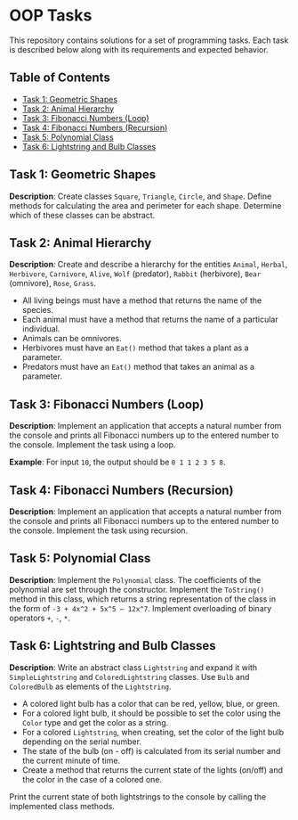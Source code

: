# OOP Tasks

This repository contains solutions for a set of programming tasks. Each task is described below along with its requirements and expected behavior.

## Table of Contents
- [Task 1: Geometric Shapes](#task-1-geometric-shapes)
- [Task 2: Animal Hierarchy](#task-2-animal-hierarchy)
- [Task 3: Fibonacci Numbers (Loop)](#task-3-fibonacci-numbers-loop)
- [Task 4: Fibonacci Numbers (Recursion)](#task-4-fibonacci-numbers-recursion)
- [Task 5: Polynomial Class](#task-5-polynomial-class)
- [Task 6: Lightstring and Bulb Classes](#task-6-lightstring-and-bulb-classes)

## Task 1: Geometric Shapes

**Description**: Create classes `Square`, `Triangle`, `Circle`, and `Shape`. Define methods for calculating the area and perimeter for each shape. Determine which of these classes can be abstract.

## Task 2: Animal Hierarchy

**Description**: Create and describe a hierarchy for the entities `Animal`, `Herbal`, `Herbivore`, `Carnivore`, `Alive`, `Wolf` (predator), `Rabbit` (herbivore), `Bear` (omnivore), `Rose`, `Grass`.

- All living beings must have a method that returns the name of the species.
- Each animal must have a method that returns the name of a particular individual.
- Animals can be omnivores.
- Herbivores must have an `Eat()` method that takes a plant as a parameter.
- Predators must have an `Eat()` method that takes an animal as a parameter.

## Task 3: Fibonacci Numbers (Loop)

**Description**: Implement an application that accepts a natural number from the console and prints all Fibonacci numbers up to the entered number to the console. Implement the task using a loop.

**Example**: For input `10`, the output should be `0 1 1 2 3 5 8`.

## Task 4: Fibonacci Numbers (Recursion)

**Description**: Implement an application that accepts a natural number from the console and prints all Fibonacci numbers up to the entered number to the console. Implement the task using recursion.

## Task 5: Polynomial Class

**Description**: Implement the `Polynomial` class. The coefficients of the polynomial are set through the constructor. Implement the `ToString()` method in this class, which returns a string representation of the class in the form of `-3 + 4x^2 + 5x^5 – 12x^7`. Implement overloading of binary operators `+`, `-`, `*`.

## Task 6: Lightstring and Bulb Classes

**Description**: Write an abstract class `Lightstring` and expand it with `SimpleLightstring` and `ColoredLightstring` classes. Use `Bulb` and `ColoredBulb` as elements of the `Lightstring`.

- A colored light bulb has a color that can be red, yellow, blue, or green.
- For a colored light bulb, it should be possible to set the color using the `Color` type and get the color as a string.
- For a colored `Lightstring`, when creating, set the color of the light bulb depending on the serial number.
- The state of the bulb (on - off) is calculated from its serial number and the current minute of time.
- Create a method that returns the current state of the lights (on/off) and the color in the case of a colored one.

Print the current state of both lightstrings to the console by calling the implemented class methods.
